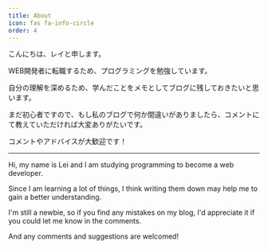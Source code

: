 ```yaml
---
title: About
icon: fas fa-info-circle
order: 4
---
```


こんにちは、レイと申します。

WEB開発者に転職するため、プログラミングを勉強しています。

自分の理解を深めるため、学んだことをメモとしてブログに残しておきたいと思います。

まだ初心者ですので、もし私のブログで何か間違いがありましたら、コメントにて教えていただければ大変ありがたいです。

コメントやアドバイスが大歓迎です！


--------------------------------------
Hi, my name is Lei and I am studying programming to become a web developer.

Since I am learning a lot of things, I think writing them down may help me to gain a better understanding.

I'm still a newbie, so if you find any mistakes on my blog, I'd appreciate it if you could let me know in the comments.

And any comments and suggestions are welcomed!
